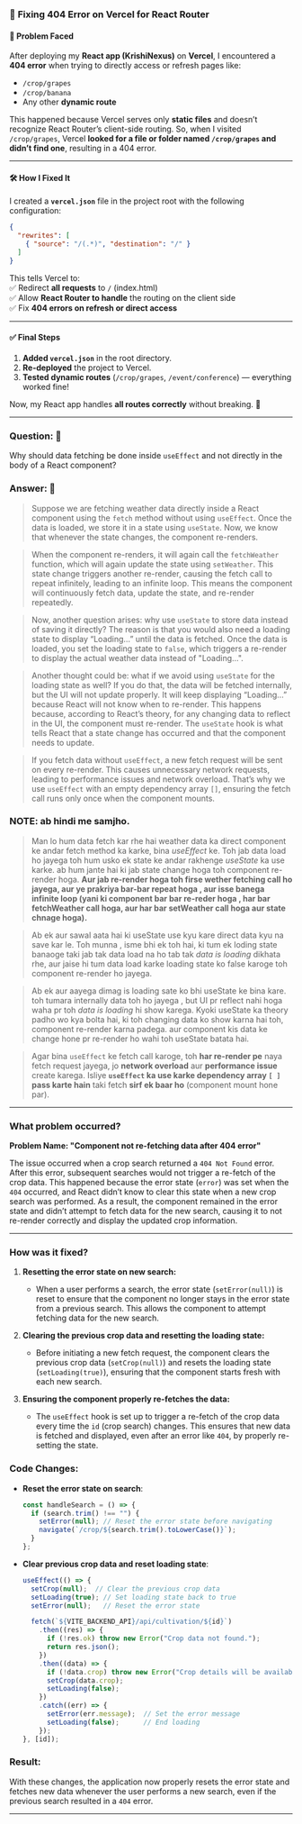 ### 🚀 **Fixing 404 Error on Vercel for React Router**  

#### **🔴 Problem Faced**  
After deploying my **React app (KrishiNexus)** on **Vercel**, I encountered a **404 error** when trying to directly access or refresh pages like:  
- `/crop/grapes`  
- `/crop/banana`  
- Any other **dynamic route**  

This happened because Vercel serves only **static files** and doesn’t recognize React Router’s client-side routing. So, when I visited `/crop/grapes`, Vercel **looked for a file or folder named `/crop/grapes` and didn’t find one**, resulting in a 404 error.

---

#### **🛠 How I Fixed It**  
I created a **`vercel.json`** file in the project root with the following configuration:  

```json
{
  "rewrites": [
    { "source": "/(.*)", "destination": "/" }
  ]
}
```

This tells Vercel to:  
✅ Redirect **all requests** to `/` (index.html)  
✅ Allow **React Router to handle** the routing on the client side  
✅ Fix **404 errors on refresh or direct access**  

---

#### **✅ Final Steps**
1. **Added `vercel.json`** in the root directory.  
2. **Re-deployed** the project to Vercel.  
3. **Tested dynamic routes** (`/crop/grapes`, `/event/conference`) — everything worked fine!  

Now, my React app handles **all routes correctly** without breaking. 🚀  

---

### Question: 🔴
Why should data fetching be done inside `useEffect` and not directly in the body of a React component?

### Answer: 🚀
>Suppose we are fetching weather data directly inside a React component using the `fetch` method without using `useEffect`. Once the data is loaded, we store it in a state using `useState`. Now, we know that whenever the state changes, the component re-renders.  

>When the component re-renders, it will again call the `fetchWeather` function, which will again update the state using `setWeather`. This state change triggers another re-render, causing the fetch call to repeat infinitely, leading to an infinite loop. This means the component will continuously fetch data, update the state, and re-render repeatedly.  

>Now, another question arises: why use `useState` to store data instead of saving it directly? The reason is that you would also need a loading state to display “Loading…” until the data is fetched. Once the data is loaded, you set the loading state to `false`, which triggers a re-render to display the actual weather data instead of "Loading…".  

>Another thought could be: what if we avoid using `useState` for the loading state as well? If you do that, the data will be fetched internally, but the UI will not update properly. It will keep displaying “Loading…” because React will not know when to re-render. This happens because, according to React’s theory, for any changing data to reflect in the UI, the component must re-render. The `useState` hook is what tells React that a state change has occurred and that the component needs to update.  

>If you fetch data without `useEffect`, a new fetch request will be sent on every re-render. This causes unnecessary network requests, leading to performance issues and network overload. That’s why we use `useEffect` with an empty dependency array `[]`, ensuring the fetch call runs only once when the component mounts.

### NOTE: ab hindi me samjho.
> Man lo hum data fetch kar rhe hai weather data ka direct component ke andar fetch method ka karke, bina *useEffect* ke. Toh jab data load ho jayega toh hum usko ek state ke andar rakhenge *useState* ka use karke. ab hum jante hai ki jab state change hoga toh component re-render hoga. **Aur  jab re-render hoga toh firse wether fetching call ho jayega, aur ye prakriya bar-bar repeat hoga , aur isse banega infinite loop (yani ki component bar bar re-reder hoga , har bar fetchWeather call hoga, aur har bar setWeather call hoga aur state chnage hoga).** 

> Ab ek aur sawal aata hai ki useState use kyu kare direct data kyu na save kar le. Toh munna , isme bhi ek toh hai, ki tum ek loding state banaoge taki jab tak data load na ho tab tak *data is loading* dikhata rhe, aur jaise hi tum data load karke loading state ko false karoge toh component re-render ho jayega. 

>  Ab ek aur aayega dimag is loading sate ko bhi useState ke bina kare. toh tumara internally data toh ho jayega , but UI pr reflect nahi hoga waha pr toh *data is loading* hi show karega. Kyoki useState ka theory padho wo kya bolta hai, ki toh changing data ko show karna hai toh, component re-render karna padega. aur component kis data ke change hone pr re-render ho wahi toh useState batata hai.

> Agar bina `useEffect` ke fetch call karoge, toh **har re-render pe** naya fetch request jayega, jo **network overload** aur **performance issue** create karega. Isliye **`useEffect` ka use karke dependency array `[ ]` pass karte hain** taki fetch **sirf ek baar ho** (component mount hone par). 


---

### **What problem occurred?**

**Problem Name: "Component not re-fetching data after 404 error"**

The issue occurred when a crop search returned a `404 Not Found` error. After this error, subsequent searches would not trigger a re-fetch of the crop data. This happened because the error state (`error`) was set when the `404` occurred, and React didn’t know to clear this state when a new crop search was performed. As a result, the component remained in the error state and didn’t attempt to fetch data for the new search, causing it to not re-render correctly and display the updated crop information.

---

### **How was it fixed?**

1. **Resetting the error state on new search:**
   - When a user performs a search, the error state (`setError(null)`) is reset to ensure that the component no longer stays in the error state from a previous search. This allows the component to attempt fetching data for the new search.

2. **Clearing the previous crop data and resetting the loading state:**
   - Before initiating a new fetch request, the component clears the previous crop data (`setCrop(null)`) and resets the loading state (`setLoading(true)`), ensuring that the component starts fresh with each new search.

3. **Ensuring the component properly re-fetches the data:**
   - The `useEffect` hook is set up to trigger a re-fetch of the crop data every time the `id` (crop search) changes. This ensures that new data is fetched and displayed, even after an error like `404`, by properly re-setting the state.



### **Code Changes**:

- **Reset the error state on search**:
  ```js
  const handleSearch = () => {
    if (search.trim() !== "") {
      setError(null); // Reset the error state before navigating
      navigate(`/crop/${search.trim().toLowerCase()}`);
    }
  };
  ```

- **Clear previous crop data and reset loading state**:
  ```js
  useEffect(() => {
    setCrop(null);  // Clear the previous crop data
    setLoading(true); // Set loading state back to true
    setError(null);   // Reset the error state

    fetch(`${VITE_BACKEND_API}/api/cultivation/${id}`)
      .then((res) => {
        if (!res.ok) throw new Error("Crop data not found.");
        return res.json();
      })
      .then((data) => {
        if (!data.crop) throw new Error("Crop details will be available soon.");
        setCrop(data.crop);
        setLoading(false);
      })
      .catch((err) => {
        setError(err.message);  // Set the error message
        setLoading(false);      // End loading
      });
  }, [id]);
  ```

### **Result**:
With these changes, the application now properly resets the error state and fetches new data whenever the user performs a new search, even if the previous search resulted in a `404` error.

---

